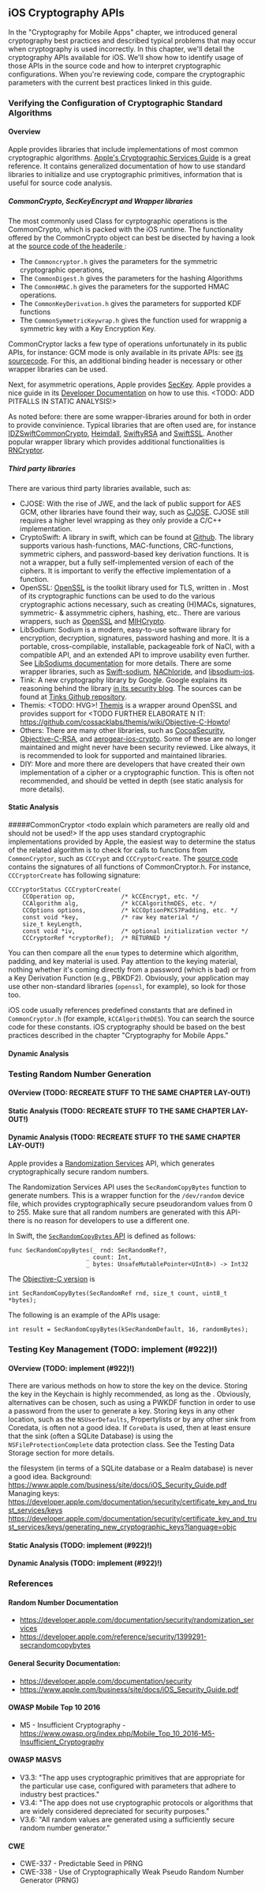 ## iOS Cryptography APIs

In the "Cryptography for Mobile Apps" chapter, we introduced general cryptography best practices and described typical problems that may occur when cryptography is used incorrectly. In this chapter, we'll detail the cryptography APIs available for iOS. We'll show how to identify usage of those APIs in the source code and how to interpret cryptographic configurations. When you're reviewing code, compare the cryptographic parameters with the current best practices linked in this guide.

### Verifying the Configuration of Cryptographic Standard Algorithms

#### Overview
Apple provides libraries that include implementations of most common cryptographic algorithms. [Apple's Cryptographic Services Guide](https://developer.apple.com/library/content/documentation/Security/Conceptual/cryptoservices/GeneralPurposeCrypto/GeneralPurposeCrypto.html "Apple Cryptographic Services Guide") is a great reference. It contains generalized documentation of how to use standard libraries to initialize and use cryptographic primitives, information that is useful for source code analysis.

##### CommonCrypto, SecKeyEncrypt and Wrapper libraries
The most commonly used Class for cyrptographic operations is the CommonCrypto, which is packed with the iOS runtime. The functionality offered by the CommonCrypto object can best be disected by having a look at the [source code of the headerile ](https://opensource.apple.com/source/CommonCrypto/CommonCrypto-36064/CommonCrypto/CommonCrypto.h "CommonCrypto.h"):
- The `Commoncryptor.h` gives the parameters for the symmetric cryptographic operations,
- The `CommonDigest.h` gives the parameters for the hashing Algorithms
- The `CommonHMAC.h` gives the parameters for the supported HMAC operations.
- The `CommonKeyDerivation.h` gives the parameters for supported KDF functions
- The `CommonSymmetricKeywrap.h` gives the function used for wrappnig a symmetric key with a Key Encryption Key.

CommonCryptor lacks a few type of operations unfortunately in its public APIs, for instance: GCM mode is only available in its private APIs: see [its sourcecode](https://opensource.apple.com/source/CommonCrypto/CommonCrypto-60074/include/CommonCryptorSPI.h "GCM in CC"). For this, an additional binding header is necessary or other wrapper libraries can be used.

Next, for asymmetric operations, Apple provides [SecKey](https://opensource.apple.com/source/Security/Security-57740.51.3/keychain/SecKey.h.auto.html "SecKey"). Apple provides a nice guide in its [Developer Documentation](https://developer.apple.com/documentation/security/certificate_key_and_trust_services/keys/using_keys_for_encryption?language=objc "Using keys for encryption") on how to use this. <TODO: ADD PITFALLS IN STATIC ANALYSIS!>

As noted before: there are some wrapper-libraries around for both in order to provide convinience. Typical libraries that are often used are, for instance [IDZSwiftCommonCrypto](https://github.com/iosdevzone/IDZSwiftCommonCrypto "IDZSwiftCommonCrypto"), [Heimdall](https://github.com/henrinormak/Heimdall "Heimdall"), [SwiftyRSA](https://github.com/TakeScoop/SwiftyRSA "SwiftyRSA") and [SwiftSSL](https://github.com/SwiftP2P/SwiftSSL "SwiftSSL"). Another popular wrapper library which provides additional functionalities is [RNCryptor](https://github.com/RNCryptor/RNCryptor "RNCryptor").

##### Third party libraries
There are various third party libraries available, such as:
- CJOSE: With the rise of JWE, and the lack of public support for AES GCM, other libraries have found their way, such as [CJOSE](https://github.com/cisco/cjose "cjose"). CJOSE still requires a higher level wrapping as they only provide a C/C++ implementation.
- CryptoSwift: A library in swift, which can be found at [Github](https://github.com/krzyzanowskim/CryptoSwift "CryptoSwift"). The library supports various hash-functions, MAC-functions, CRC-functions, symmetric ciphers, and password-based key derivation functions. It is not a wrapper, but a fully self-implemented version of each of the ciphers. It is important to verify the effective implementation of a function.
- OpenSSL: [OpenSSL](https://www.openssl.org/ "OpenSSL") is the toolkit library used for TLS, written in . Most of its cryptographic functions can be used to do the various cryptographic actions necessary, such as creating (H)MACs, signatures, symmetric- & assymmetric ciphers, hashing, etc.. There are various wrappers, such as [OpenSSL](https://github.com/ZewoGraveyard/OpenSSL "OpenSSL") and [MIHCrypto](https://github.com/hohl/MIHCrypto "MIHCrypto").
- LibSodium: Sodium is a modern, easy-to-use software library for encryption, decryption, signatures, password hashing and more. It is a portable, cross-compilable, installable, packageable fork of NaCl, with a compatible API, and an extended API to improve usability even further. See [LibSodiums documentation](https://download.libsodium.org/doc/installation "LibSodium docs") for more details. There are some wrapper libraries, such as [Swift-sodium](https://github.com/jedisct1/swift-sodium "Swift-sodium"), [NAChloride](https://github.com/gabriel/NAChloride "NAChloride"), and [libsodium-ios](https://github.com/mochtu/libsodium-ios "libsodium ios").
- Tink: A new cryptography library by Google. Google explains its reasoning behind the library [in its security blog](https://security.googleblog.com/2018/08/introducing-tink-cryptographic-software.html "Introducing Tink"). The sources can be found at [Tinks Github repository](https://github.com/google/tink "Tink at Github").
- Themis: <TODO: HVG>! [Themis](https://github.com/cossacklabs/themis "Themis") is a wrapper around OpenSSL and provides support for <TODO FURTHER ELABORATE N IT: https://github.com/cossacklabs/themis/wiki/Objective-C-Howto!
- Others: There are many other libraries, such as [CocoaSecurity](https://github.com/kelp404/CocoaSecurity "CocoaSecurity"), [Objective-C-RSA](https://github.com/ideawu/Objective-C-RSA "Objective-C-RSA"), and [aerogear-ios-crypto](https://github.com/aerogear/aerogear-ios-crypto "Aerogera-ios-crypto"). Some of these are no longer maintained and might never have been security reviewed. Like always, it is recommended to look for supported and maintained libraries.
- DIY: More and more there are developers that have created their own implementation of a cipher or a cryptographic function. This is often not recommended, and should be vetted in depth (see static analysis for more details).


#### Static Analysis

#####CommonCryptor <todo explain which parameters are really old and should not be used!>
If the app uses standard cryptographic implementations provided by Apple, the easiest way to determine the status of the related algorithm is to check for calls to functions from `CommonCryptor`, such as `CCCrypt` and `CCCryptorCreate`. The [source code](https://opensource.apple.com/source/CommonCrypto/CommonCrypto-36064/CommonCrypto/CommonCryptor.h "CommonCryptor.h") contains the signatures of all functions of CommonCryptor.h. For instance, `CCCryptorCreate` has following signature:

```
CCCryptorStatus CCCryptorCreate(
	CCOperation op,             /* kCCEncrypt, etc. */
	CCAlgorithm alg,            /* kCCAlgorithmDES, etc. */
	CCOptions options,          /* kCCOptionPKCS7Padding, etc. */
	const void *key,            /* raw key material */
	size_t keyLength,
	const void *iv,             /* optional initialization vector */
	CCCryptorRef *cryptorRef);  /* RETURNED */
```

You can then compare all the `enum` types to determine which algorithm, padding, and key material is used. Pay attention to the keying material, nothing whether it's coming directly from a password (which is bad) or from a Key Derivation Function (e.g., PBKDF2). Obviously, your application may use other non-standard libraries (`openssl`, for example), so look for those too.

iOS code usually references predefined constants that are defined in `CommonCryptor.h` (for example, `kCCAlgorithmDES`). You can search the source code for these constants. iOS cryptography should be based on the best practices described in the chapter "Cryptography for Mobile Apps."




#### Dynamic Analysis

### Testing Random Number Generation

#### OVerview (TODO: RECREATE STUFF TO THE SAME CHAPTER LAY-OUT!)

#### Static Analysis (TODO: RECREATE STUFF TO THE SAME CHAPTER LAY-OUT!)

#### Dynamic Analysis (TODO: RECREATE STUFF TO THE SAME CHAPTER LAY-OUT!)

Apple provides a [Randomization Services](https://developer.apple.com/reference/security/randomization_services "Randomization Services") API, which generates cryptographically secure random numbers.

The Randomization Services API uses the `SecRandomCopyBytes` function to generate numbers. This is a wrapper function for the `/dev/random` device file, which provides cryptographically secure pseudorandom values from 0 to 255. Make sure that all random numbers are generated with this API-there is no reason for developers to use a different one.

In Swift, the [`SecRandomCopyBytes` API](https://developer.apple.com/reference/security/1399291-secrandomcopybytes "SecRandomCopyBytes (Swift)") is defined as follows:
```
func SecRandomCopyBytes(_ rnd: SecRandomRef?,
                      _ count: Int,
                      _ bytes: UnsafeMutablePointer<UInt8>) -> Int32
```

The [Objective-C version](https://developer.apple.com/reference/security/1399291-secrandomcopybytes?language=objc "SecRandomCopyBytes (Objective-C)") is
```
int SecRandomCopyBytes(SecRandomRef rnd, size_t count, uint8_t *bytes);
```

The following is an example of the APIs usage:
```
int result = SecRandomCopyBytes(kSecRandomDefault, 16, randomBytes);
```

### Testing Key Management (TODO: implement (#922)!)

#### OVerview (TODO: implement (#922)!)
There are various methods on how to store the key on the device. Storing the key in the Keychain is highly recommended, as long as the .
Obviously, alternatives can be chosen, such as using a PWKDF function in order to use a password from the user to generate a key. Storing keys in any other location, such as the `NSUserDefaults`, Propertylists or by any other sink from Coredata, is often not a good idea. If `CoreData` is used, then at least ensure that the sink (often a SQLite Database) is using the `NSFileProtectionComplete` data protection class. See the Testing Data Storage section for more details.

 the filesystem (in terms of a SQLite database or a Realm database) is never a good idea.
Background: https://www.apple.com/business/site/docs/iOS_Security_Guide.pdf
Managing keys: https://developer.apple.com/documentation/security/certificate_key_and_trust_services/keys
https://developer.apple.com/documentation/security/certificate_key_and_trust_services/keys/generating_new_cryptographic_keys?language=objc
#### Static Analysis (TODO: implement (#922)!)

#### Dynamic Analysis (TODO: implement (#922)!)

### References

#### Random Number Documentation
- https://developer.apple.com/documentation/security/randomization_services
- https://developer.apple.com/reference/security/1399291-secrandomcopybytes

#### General Security Documentation:
- https://developer.apple.com/documentation/security
- https://www.apple.com/business/site/docs/iOS_Security_Guide.pdf

#### OWASP Mobile Top 10 2016
- M5 - Insufficient Cryptography - https://www.owasp.org/index.php/Mobile_Top_10_2016-M5-Insufficient_Cryptography

#### OWASP MASVS
- V3.3: "The app uses cryptographic primitives that are appropriate for the particular use case, configured with parameters that adhere to industry best practices."
- V3.4: "The app does not use cryptographic protocols or algorithms that are widely considered depreciated for security purposes."
- V3.6: "All random values are generated using a sufficiently secure random number generator."

#### CWE
- CWE-337 - Predictable Seed in PRNG
- CWE-338 - Use of Cryptographically Weak Pseudo Random Number Generator (PRNG)
